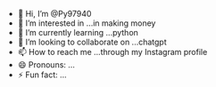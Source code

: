 - 👋 Hi, I’m @Py97940
- 👀 I’m interested in ...in making money 
- 🌱 I’m currently learning ...python 
- 💞️ I’m looking to collaborate on ...chatgpt
- 📫 How to reach me ...through my Instagram profile
- 😄 Pronouns: ...
- ⚡ Fun fact: ...

<!---
Py97940/Py97940 is a ✨ special ✨ repository because its `README.md` (this file) appears on your GitHub profile.
You can click the Preview link to take a look at your changes.
--->

